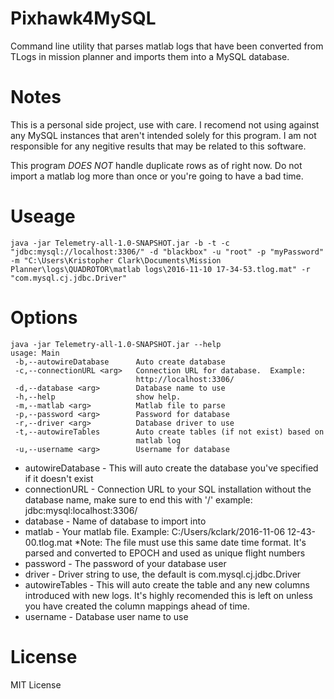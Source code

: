 # Pixhawk4MySQL

Command line utility that parses matlab logs that have been converted from TLogs in mission planner and imports them into a MySQL database.

# Notes

This is a personal side project, use with care.  I recomend not using against any MySQL instances that aren't intended solely for this program.
I am not responsible for any negitive results that may be related to this software.

This program *DOES NOT* handle duplicate rows as of right now.  Do not import a matlab log more than once or you're going to have a bad time.

# Useage

```
java -jar Telemetry-all-1.0-SNAPSHOT.jar -b -t -c "jdbc:mysql://localhost:3306/" -d "blackbox" -u "root" -p "myPassword" -m "C:\Users\Kristopher Clark\Documents\Mission Planner\logs\QUADROTOR\matlab logs\2016-11-10 17-34-53.tlog.mat" -r "com.mysql.cj.jdbc.Driver"
```

# Options

```
java -jar Telemetry-all-1.0-SNAPSHOT.jar --help
usage: Main
 -b,--autowireDatabase      Auto create database
 -c,--connectionURL <arg>   Connection URL for database.  Example:
                            http://localhost:3306/
 -d,--database <arg>        Database name to use
 -h,--help                  show help.
 -m,--matlab <arg>          Matlab file to parse
 -p,--password <arg>        Password for database
 -r,--driver <arg>          Database driver to use
 -t,--autowireTables        Auto create tables (if not exist) based on
                            matlab log
 -u,--username <arg>        Username for database
```

* autowireDatabase - This will auto create the database you've specified if it doesn't exist
* connectionURL    - Connection URL to your SQL installation without the database name, make sure to end this with '/' example: jdbc:mysql:localhost:3306/
* database         - Name of database to import into
* matlab           - Your matlab file.  Example: C:/Users/kclark/2016-11-06 12-43-00.tlog.mat *Note: The file must use this same date time format.  It's parsed and converted to EPOCH and used as unique flight numbers
* password         - The password of your database user
* driver           - Driver string to use, the default is com.mysql.cj.jdbc.Driver
* autowireTables   - This will auto create the table and any new columns introduced with new logs.  It's highly recomended this is left on unless you have created the column mappings ahead of time.
* username         - Database user name to use

# License

MIT License
